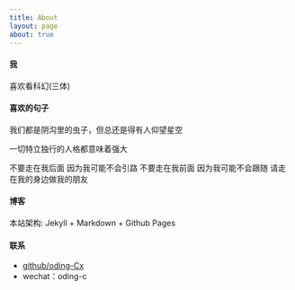 ```yaml
---
title: About
layout: page
about: true
---
```


#### 我

喜欢看科幻(三体)

#### 喜欢的句子

我们都是阴沟里的虫子，但总还是得有人仰望星空 

一切特立独行的人格都意味着强大

不要走在我后面 因为我可能不会引路 不要走在我前面 因为我可能不会跟随 请走在我的身边做我的朋友


#### 博客

本站架构: Jekyll + Markdown + Github Pages

#### 联系

+ [github/oding-Cx](https://github.com/oding-Cx)
+ wechat：oding-c

